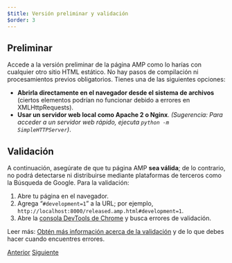 ```yaml
---
$title: Versión preliminar y validación
$order: 3
---
```


## Preliminar

Accede a la versión preliminar de la página AMP como lo harías con cualquier otro sitio HTML estático. No hay pasos de compilación ni procesamientos previos obligatorios. Tienes una de las siguientes opciones:

  - **Abrirla directamente en el navegador desde el sistema de archivos** (ciertos elementos podrían no funcionar debido a errores en XMLHttpRequests).
  - **Usar un servidor web local como Apache 2 o Nginx**.
    *(Sugerencia: Para acceder a un servidor web rápido, ejecuta `python -m SimpleHTTPServer`)*.

## Validación

A continuación, asegúrate de que tu página AMP **sea válida**; de lo contrario, no podrá detectarse ni distribuirse mediante plataformas de terceros como la Búsqueda de Google. Para la validación:

  1. Abre tu página en el navegador.
  1. Agrega “`#development=1`” a la URL; por ejemplo, `http://localhost:8000/released.amp.html#development=1`.
  1. Abre la [consola DevTools de Chrome](https://developers.google.com/web/tools/chrome-devtools/debug/console/) y busca errores de validación.

Leer más: [Obtén más información acerca de la validación](/es/docs/fundamentals/validate.html) y de lo que debes hacer cuando encuentres errores.

<div class="prev-next-buttons">
  <a class="button prev-button" href="/es/docs/getting_started/create/presentation_layout.html"><span class="arrow-prev">Anterior</span></a>
  <a class="button next-button" href="/es/docs/getting_started/create/prepare_for_discovery.html"><span class="arrow-next">Siguiente</span></a>
</div>
